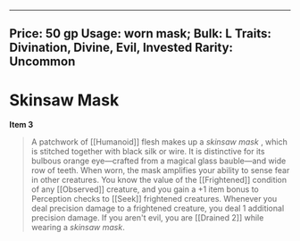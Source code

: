 
---
Price: 50 gp
Usage: worn mask;
Bulk: L
Traits: Divination, Divine, Evil, Invested
Rarity: Uncommon
---

# Skinsaw Mask

**Item 3**

> A patchwork of [[Humanoid]] flesh makes up a *skinsaw mask* , which is stitched together with black silk or wire. It is distinctive for its bulbous orange eye—crafted from a magical glass bauble—and wide row of teeth. When worn, the mask amplifies your ability to sense fear in other creatures. You know the value of the [[Frightened]] condition of any [[Observed]] creature, and you gain a +1 item bonus to Perception checks to [[Seek]] frightened creatures. Whenever you deal precision damage to a frightened creature, you deal 1 additional precision damage. If you aren't evil, you are [[Drained 2]] while wearing a *skinsaw mask*.
